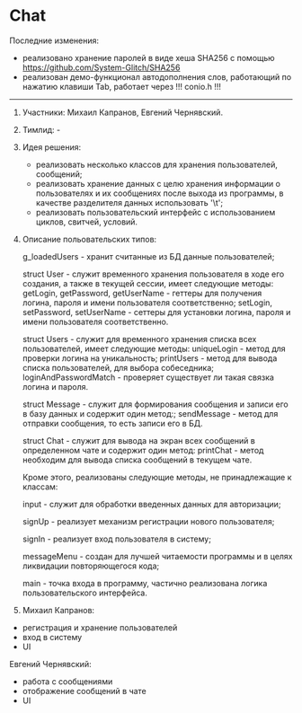 # Chat

Последние изменения:
+ реализовано хранение паролей в виде хеша SHA256 с помощью https://github.com/System-Glitch/SHA256
+ реализован демо-функционал автодополнения слов, работающий по нажатию клавиши Tab, работает через !!! conio.h !!!

*******************************************************

1) Участники: Михаил Капранов, Евгений Чернявский.
2) Тимлид: -
3) Идея решения: 
    * реализовать несколько классов для хранения пользователей, сообщений;
    * реализовать хранение данных с целю хранения информации о пользователях и их сообщениях после выхода из программы, в качестве разделителя данных использовать '\t';
    * реализовать пользовательский интерфейс с использованием циклов, свитчей, условий.
4) Описание польовательских типов:

    g_loadedUsers - хранит считанные из БД данные пользователей;

    struct User - служит временного хранения пользователя в ходе его создания, а также в текущей сессии, имеет следующие методы:
    getLogin, getPassword, getUserName - геттеры для получения логина, пароля и имени пользователя соответственно;
    setLogin, setPassword, setUserName - сеттеры для установки логина, пароля и имени пользователя соответственно.
    
    struct Users - служит для временного хранения списка всех пользователей, имеет следующие методы:
    uniqueLogin - метод для проверки логина на уникальность;
    printUsers  - метод для вывода списка пользователей, для выбора собеседника;
    loginAndPasswordMatch - проверяет существует ли такая связка логина и пароля. 
    
    struct Message - служит для формирования сообщения и записи его в базу данных и содержит один метод:;
    sendMessage - метод для отправки сообщения, то есть записи его в БД.
    
    struct Chat - служит для вывода на экран всех сообщений в определенном чате и содержит один метод:
    printChat - метод необходим для вывода списка сообщений в текущем чате.
    
    Кроме этого, реализованы следующие методы, не принадлежащие к классам:
    
    input       - служит для обработки введенных данных для авторизации;
    
    signUp      - реализует механизм регистрации нового пользователя;
    
    signIn      - реализует вход пользователя в систему;
    
    messageMenu - создан для лучшей читаемости программы и в целях ликвидации повторяющегося кода;
    
    main        - точка входа в программу, частично реализована логика пользовательского интерфейса.
    
5) Михаил Капранов: 
  * регистрация и хранение пользователей
  * вход в систему
  * UI
  
  Евгений Чернявский:
  * работа с сообщениями
  * отображение сообщений в чате
  * UI
